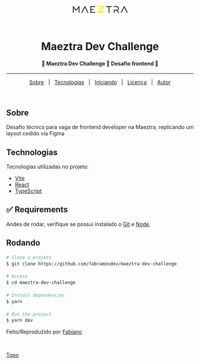 <div align="center" id="top">
  <img src="./.github/logo.png" alt="Maeztra Dev Challenge" />

&#xa0;

  <!-- <a href="https://maeztradevchallenge.netlify.app">Demo</a> -->
</div>

<h1 align="center">Maeztra Dev Challenge</h1>

<p align="center">

<h4 align="center">
	🚧  Maeztra Dev Challenge 🚀 Desafio frontend 🚧
</h4>

<hr>

<p align="center">
  <a href="#dart-about">Sobre</a> &#xa0; | &#xa0;
  <a href="#rocket-technologies">Tecnologias</a> &#xa0; | &#xa0;
  <a href="#checkered_flag-starting">Iniciando</a> &#xa0; | &#xa0;
  <a href="#memo-license">Licença</a> &#xa0; | &#xa0;
  <a href="https://github.com/fabramosdev" target="_blank">Autor</a>
</p>

<br>

## Sobre

Desafio técnico para vaga de frontend developer na Maeztra, replicando um layout cedido via Figma

## Technologias

Tecnologias utilizadas no projeto:

- [Vite](https://vitejs.dev/)
- [React](https://pt-br.reactjs.org/)
- [TypeScript](https://www.typescriptlang.org/)

## :white_check_mark: Requirements

Andes de rodar, verifique se possui instalado o [Git](https://git-scm.com) e [Node](https://nodejs.org/en/).

## Rodando

```bash
# Clone o projeto
$ git clone https://github.com/fabramosdev/maeztra-dev-challenge

# Access
$ cd maeztra-dev-challenge

# Install dependencies
$ yarn

# Run the project
$ yarn dev

```

Feito/Reproduzido por <a href="https://github.com/fabramosdev" target="_blank">Fabiano</a>

&#xa0;

<a href="#top">Topo</a>
